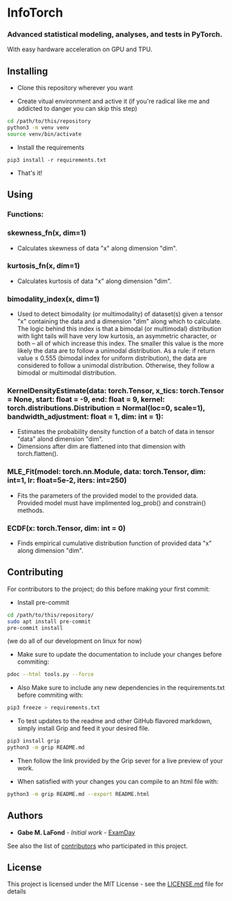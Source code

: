 # InfoTorch
### Advanced statistical modeling, analyses, and tests in PyTorch.
With easy hardware acceleration on GPU and TPU.

## Installing
- Clone this repository wherever you want

- Create vitual environment and active it (if you're radical like me and addicted to danger you can skip this step)
```bash
cd /path/to/this/repository
python3 -m venv venv
source venv/bin/activate
```
- Install the requirements
```
pip3 install -r requirements.txt
```
- That's it!

## Using

### Functions:

### skewness_fn(x, dim=1)

- Calculates skewness of data "x" along dimension "dim".

### kurtosis_fn(x, dim=1)

- Calculates kurtosis of data "x" along dimension "dim".

### bimodality_index(x, dim=1)

- Used to detect bimodality (or multimodality) of dataset(s) given a tensor "x" containing the data
  and a dimension "dim" along which to calculate.  The logic behind this index is that a bimodal (or
  multimodal) distribution with light tails will have very low kurtosis, an asymmetric character, or
  both – all of which increase this index.  The smaller this value is the more likely the data are to
  follow a unimodal distribution.  As a rule: if return value ≤ 0.555 (bimodal index for uniform
  distribution), the data are considered to follow a unimodal distribution. Otherwise, they follow a
  bimodal or multimodal distribution.

### KernelDensityEstimate(data: torch.Tensor, x_tics: torch.Tensor = None, start: float = -9, end: float = 9, kernel: torch.distributions.Distribution = Normal(loc=0, scale=1), bandwidth_adjustment: float = 1, dim: int = 1):

- Estimates the probability density function of a batch of data in tensor "data" alond dimension "dim".
- Dimensions after dim are flattened into that dimension with torch.flatten().

### MLE_Fit(model: torch.nn.Module, data: torch.Tensor, dim: int=1, lr: float=5e-2, iters: int=250)

- Fits the parameters of the provided model to the provided data. Provided model must have implimented log_prob() and constrain() methods.

### ECDF(x: torch.Tensor, dim: int = 0)

- Finds empirical cumulative distribution function of provided data "x" along dimension "dim".

## Contributing
For contributors to the project; do this before making your first commit:

- Install pre-commit
```bash
cd /path/to/this/repository/
sudo apt install pre-commit
pre-commit install
```
(we do all of our development on linux for now)

- Make sure to update the documentation to include your changes before commiting:
```bash
pdoc --html tools.py --force
```

- Also Make sure to include any new dependencies in the requirements.txt before commiting with:
```bash
pip3 freeze > requirements.txt
```

- To test updates to the readme and other GitHub flavored markdown, simply install Grip
and feed it your desired file.
```bash
pip3 install grip
python3 -m grip README.md
```

- Then follow the link provided by the Grip sever for a live preview of your work.

- When satisfied with your changes you can compile to an html file with:
```bash
python3 -m grip README.md --export README.html
```


## Authors
* **Gabe M. LaFond** - *Initial work* - [ExamDay](https://github.com/ExamDay)

See also the list of [contributors](https://github.com/ExamDay/InfoTorch/contributors) who participated in this project.

## License
This project is licensed under the MIT License - see the [LICENSE.md](LICENSE.md) file for details
